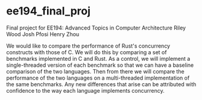 # ee194_final_projFinal project for EE194: Advanced Topics in Computer ArchitectureRiley WoodJosh PfosiHenry ZhouWe would like to compare the performance of Rust's concurrency constructs with those of C.We will do this by comparing a set of benchmarks implemented in C and Rust. As a control, we will implement a single-threaded version of each benchmark so that we can have a baseline comparison of the two languages. Then from there we will compare the performance of the two languages on a multi-threaded implementation of the same benchmarks. Any new differences that arise can be attributed with confidence to the way each language implements concurrency. 